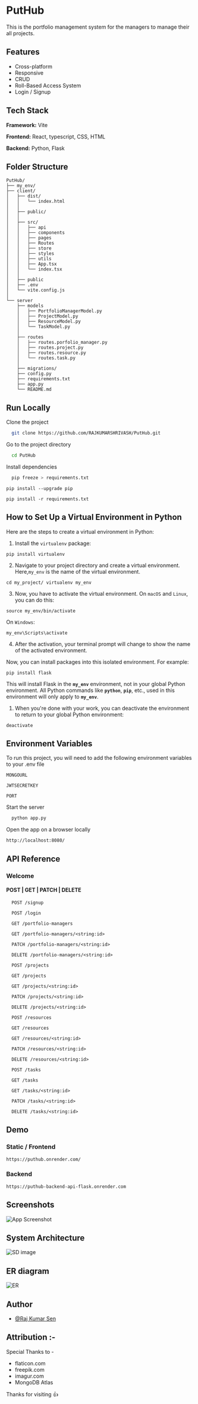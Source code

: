 # PutHub
This is the portfolio management system for the managers to manage their all projects.
## Features

- Cross-platform
- Responsive
- CRUD
- Roll-Based Access System
- Login / Signup

## Tech Stack

**Framework:** Vite

**Frontend:** React, typescript, CSS, HTML

**Backend:** Python, Flask

## Folder Structure

```
PutHub/
├── my_env/
├── client/
│   ├── dist/
│   │   └── index.html
│   │
│   ├── public/
│   │
│   ├── src/
│   │   ├── api
│   │   ├── components
│   │   ├── pages
│   │   ├── Routes
│   │   ├── store
│   │   ├── styles
│   │   ├── utils
│   │   ├── App.tsx
│   │   └── index.tsx
│   │
│   ├── public
│   ├── .env
│   └── vite.config.js 
│
└── server
    ├── models
    │   ├── PortfolioManagerModel.py
    │   ├── ProjectModel.py
    │   ├── ResourceModel.py
    │   └── TaskModel.py
    │
    ├── routes
    │   ├── routes.porfolio_manager.py
    │   ├── routes.project.py
    │   ├── routes.resource.py
    │   └── routes.task.py
    │
    ├── migrations/
    ├── config.py
    ├── requirements.txt
    ├── app.py
    └── README.md
```

## Run Locally

Clone the project

```bash
  git clone https://github.com/RAJKUMARSHRIVASH/PutHub.git
```

Go to the project directory

```bash
  cd PutHub
```

Install dependencies

```bash
  pip freeze > requirements.txt
```
```
pip install --upgrade pip
```
```
pip install -r requirements.txt
```
## **How to Set Up a Virtual Environment in Python**

Here are the steps to create a virtual environment in Python:
1. Install the `virtualenv` package:
```
pip install virtualenv
```
2. Navigate to your project directory and create a virtual environment. Here,`my_env` is the name of the virtual environment.
```
cd my_project/ virtualenv my_env
```
3. Now, you have to activate the virtual environment. On `macOS` and `Linux`, you can do this:
```
source my_env/bin/activate
```
On `Windows`:
```
my_env\Scripts\activate
```
4. After the activation, your terminal prompt will change to show the name of the activated environment.

Now, you can install packages into this isolated environment. For example:
```
pip install flask
```
This will install Flask in the **`my_env`** environment, not in your global Python environment. All Python commands like **`python`**, **`pip`**, etc., used in this environment will only apply to **`my_env`**.

1. When you're done with your work, you can deactivate the environment to return to your global Python environment:
```
deactivate
```
## Environment Variables

To run this project, you will need to add the following environment variables to your .env file

`MONGOURL`

`JWTSECRETKEY`

`PORT`

Start the server

```bash
  python app.py
```

Open the app on a browser locally
```
http://localhost:8080/
```

## API Reference

### Welcome 

#### POST | GET | PATCH | DELETE
```HTTP
  POST /signup
```
```HTTP
  POST /login
```
```HTTP
  GET /portfolio-managers
```
```HTTP
  GET /portfolio-managers/<string:id>
```
```HTTP
  PATCH /portfolio-managers/<string:id>
```
```HTTP
  DELETE /portfolio-managers/<string:id>
```
```HTTP
  POST /projects
```
```HTTP
  GET /projects
```
```HTTP
  GET /projects/<string:id>
```
```HTTP
  PATCH /projects/<string:id>
```
```HTTP
  DELETE /projects/<string:id>
```

```HTTP
  POST /resources
```
```HTTP
  GET /resources
```
```HTTP
  GET /resources/<string:id>
```
```HTTP
  PATCH /resources/<string:id>
```
```HTTP
  DELETE /resources/<string:id>
```

```HTTP
  POST /tasks
```
```HTTP
  GET /tasks
```
```HTTP
  GET /tasks/<string:id>
```
```HTTP
  PATCH /tasks/<string:id>
```
```HTTP
  DELETE /tasks/<string:id>
```

## Demo

### Static / Frontend
```
https://puthub.onrender.com/
```
### Backend
```
https://puthub-backend-api-flask.onrender.com
```
## Screenshots

![App Screenshot]()

## System Architecture
![SD image](https://i.imgur.com/oJW6QQe.jpeg)

## ER diagram
![ER](https://i.imgur.com/vxQed7U.png)

## Author

- [@Raj Kumar Sen](https://github.com/RAJKUMARSHRIVASH)

## Attribution :-

Special Thanks to -
 -  flaticon.com
 -  freepik.com
 -  imagur.com
 -  MongoDB Atlas

Thanks for visiting 👍
